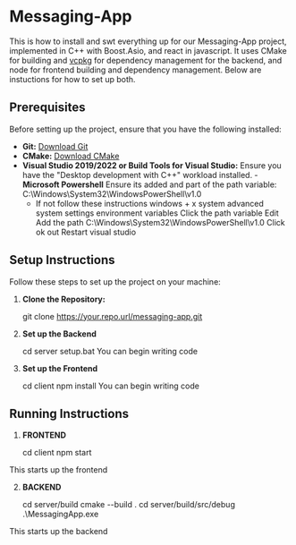 # Messaging-App

This is how to install and swt everything up for our Messaging-App project, implemented in C++ with Boost.Asio, and react in javascript. It uses CMake for building and [vcpkg](https://github.com/microsoft/vcpkg) for dependency management for the backend, and node for frontend building and dependency management.  Below are instuctions for how to set up both.

## Prerequisites

Before setting up the project, ensure that you have the following installed:
- **Git:** [Download Git](https://git-scm.com/downloads)
- **CMake:** [Download CMake](https://cmake.org/download/)
- **Visual Studio 2019/2022 or Build Tools for Visual Studio:** Ensure you have the "Desktop development with C++" workload 
installed.
-**Microsoft Powershell** Ensure its added and part of the path variable: C:\Windows\System32\WindowsPowerShell\v1.0
    - If not follow these instructions
        windows + x 
        system
        advanced system settings
        environment variables
        Click the path variable
        Edit
        Add the path C:\Windows\System32\WindowsPowerShell\v1.0
        Click ok out
        Restart visual studio

## Setup Instructions

Follow these steps to set up the project on your machine:

1. **Clone the Repository:**

   git clone https://your.repo.url/messaging-app.git

2. **Set up the Backend**

   cd server
   setup.bat
   You can begin writing code
  
3. **Set up the Frontend**

   cd client
   npm install
   You can begin writing code

## Running Instructions

1. **FRONTEND**

    cd client
    npm start
    
This starts up the frontend

2. **BACKEND**

    cd server/build
    cmake --build .
    cd server/build/src/debug
    .\MessagingApp.exe

This starts up the backend